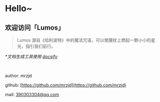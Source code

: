 # Hello~ 

## 欢迎访问「Lumos」

> Lumos 源自《哈利波特》中的魔法咒语，可以使魔杖上燃起一颗小小的星光，指引我们前行。

_*文档生成工具使用 [docsify](https://docsify.js.org/)_

<br/>

author: mrzjd

github: [https://github.com/mrzjd](https://github.com/mrzjd)

mail: [390303304@qq.com](mailto://390303304@qq.com)
